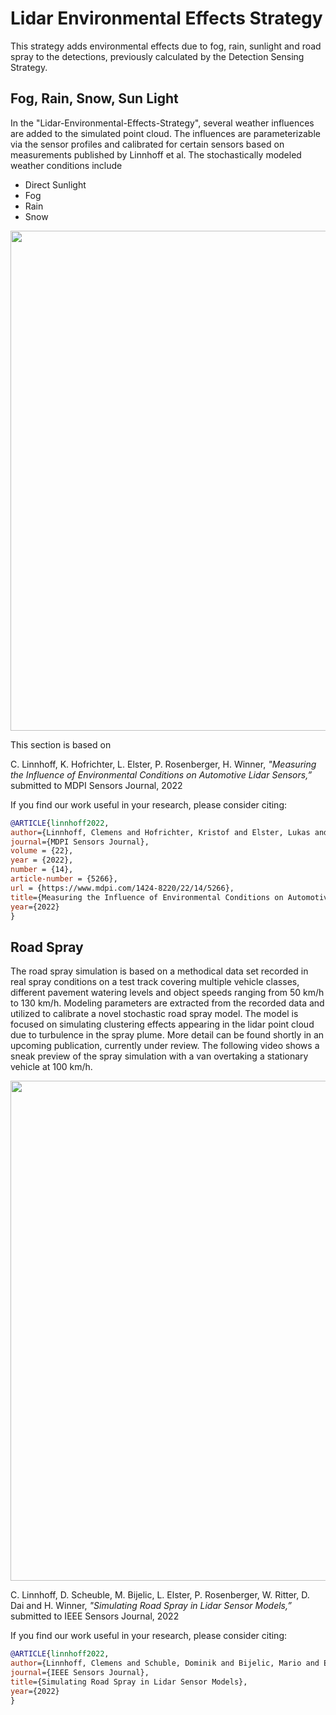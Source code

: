# Lidar Environmental Effects Strategy

This strategy adds environmental effects due to fog, rain, sunlight and road spray to the detections, previously calculated by the Detection Sensing Strategy.

## Fog, Rain, Snow, Sun Light

In the "Lidar-Environmental-Effects-Strategy", several weather influences are added to the simulated point cloud.
The influences are parameterizable via the sensor profiles and calibrated for certain sensors based on measurements published by Linnhoff et al.
The stochastically modeled weather conditions include

- Direct Sunlight
- Fog
- Rain
- Snow

<img src="https://gitlab.com/tuda-fzd/perception-sensor-modeling/reflection-based-lidar-object-model/uploads/dc9a1de25d433eb4ec0b68c725ec15b8/lidarModelRain.gif" width="800" />

This section is based on

C. Linnhoff, K. Hofrichter, L. Elster, P. Rosenberger, H. Winner, *"Measuring the Influence of Environmental Conditions on Automotive Lidar Sensors,”* submitted to MDPI Sensors Journal, 2022

If you find our work useful in your research, please consider citing:

```bibtex
@ARTICLE{linnhoff2022,
author={Linnhoff, Clemens and Hofrichter, Kristof and Elster, Lukas and Rosenberger, Philipp and Winner, Hermann},
journal={MDPI Sensors Journal},
volume = {22},
year = {2022},
number = {14},
article-number = {5266},
url = {https://www.mdpi.com/1424-8220/22/14/5266},
title={Measuring the Influence of Environmental Conditions on Automotive Lidar Sensors},
year={2022}
}
```

## Road Spray

The road spray simulation is based on a methodical data set recorded in real spray conditions on a test track covering multiple vehicle classes, different pavement watering levels and object speeds ranging from 50 km/h to 130 km/h.
Modeling parameters are extracted from the recorded data and utilized to calibrate a novel stochastic road spray model.
The model is focused on simulating clustering effects appearing in the lidar point cloud due to turbulence in the spray plume.
More detail can be found shortly in an upcoming publication, currently under review.
The following video shows a sneak preview of the spray simulation with a van overtaking a stationary vehicle at 100 km/h.

<img src="https://gitlab.com/tuda-fzd/perception-sensor-modeling/reflection-based-lidar-object-model/uploads/163b40eee2d73c63dd8acb9b1c5d5a33/Spray.gif" width="800" />

C. Linnhoff, D. Scheuble, M. Bijelic, L. Elster, P. Rosenberger, W. Ritter, D. Dai and H. Winner, *"Simulating Road Spray in Lidar Sensor Models,”* submitted to IEEE Sensors Journal, 2022

If you find our work useful in your research, please consider citing:

```bibtex
@ARTICLE{linnhoff2022,
author={Linnhoff, Clemens and Schuble, Dominik and Bijelic, Mario and Elster, Lukas and Rosenberger, Philipp and Ritter, Werner and Dai, Dengxin and Winner, Hermann},
journal={IEEE Sensors Journal},
title={Simulating Road Spray in Lidar Sensor Models},
year={2022}
}
```
